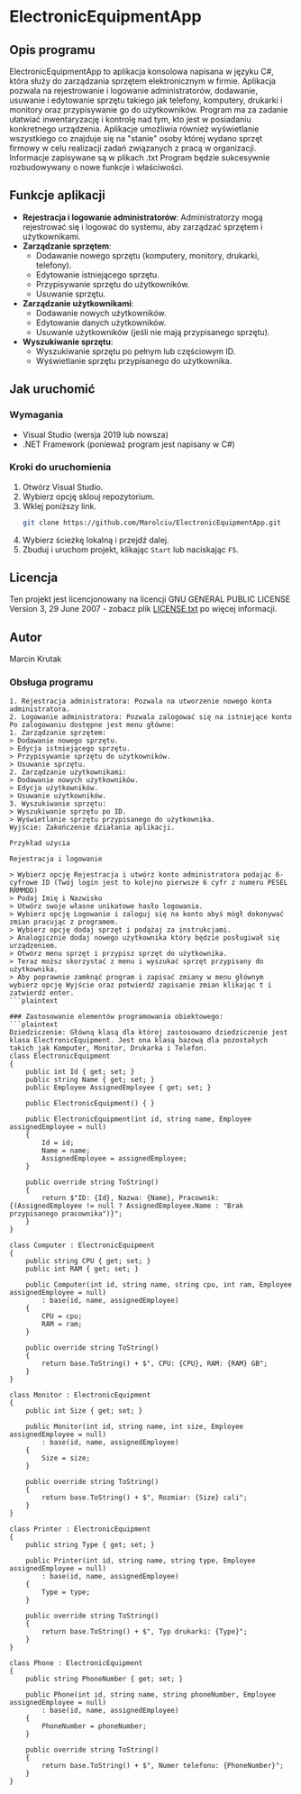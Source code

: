 # ElectronicEquipmentApp

## Opis programu
ElectronicEquipmentApp to aplikacja konsolowa napisana w języku C#, która służy do zarządzania sprzętem elektronicznym w firmie. Aplikacja pozwala na rejestrowanie i logowanie administratorów, dodawanie, usuwanie i edytowanie sprzętu takiego jak telefony, komputery, drukarki i monitory oraz przypisywanie go do użytkowników. Program ma za zadanie ułatwiać inwentaryzację i kontrolę nad tym, kto jest w posiadaniu konkretnego urządzenia. Aplikacje umożliwia również wyświetlanie wszystkiego co znajduje się na "stanie" osoby której wydano sprzęt firmowy w celu realizacji zadań związanych z pracą w organizacji. Informacje zapisywane są w plikach .txt Program będzie sukcesywnie rozbudowywany o nowe funkcje i właściwości.

## Funkcje aplikacji
- **Rejestracja i logowanie administratorów**: Administratorzy mogą rejestrować się i logować do systemu, aby zarządzać sprzętem i użytkownikami.
- **Zarządzanie sprzętem**:
  - Dodawanie nowego sprzętu (komputery, monitory, drukarki, telefony).
  - Edytowanie istniejącego sprzętu.
  - Przypisywanie sprzętu do użytkowników.
  - Usuwanie sprzętu.
- **Zarządzanie użytkownikami**:
  - Dodawanie nowych użytkowników.
  - Edytowanie danych użytkowników.
  - Usuwanie użytkowników (jeśli nie mają przypisanego sprzętu).
- **Wyszukiwanie sprzętu**:
  - Wyszukiwanie sprzętu po pełnym lub częściowym ID.
  - Wyświetlanie sprzętu przypisanego do użytkownika.

## Jak uruchomić

### Wymagania
- Visual Studio (wersja 2019 lub nowsza)
- .NET Framework (ponieważ program jest napisany w C#)

### Kroki do uruchomienia
1. Otwórz Visual Studio.
2. Wybierz opcję sklouj repozytorium.
3. Wklej poniższy link.
    ```sh
    git clone https://github.com/Marolciu/ElectronicEquipmentApp.git
    ```
4. Wybierz ścieżkę lokalną i przejdź dalej.
5. Zbuduj i uruchom projekt, klikając `Start` lub naciskając `F5`.

## Licencja
Ten projekt jest licencjonowany na licencji GNU GENERAL PUBLIC LICENSE Version 3, 29 June 2007 - zobacz plik [LICENSE.txt](LICENSE.txt) po więcej informacji.

## Autor
Marcin Krutak

### Obsługa programu
```plaintext
1. Rejestracja administratora: Pozwala na utworzenie nowego konta administratora.
2. Logowanie administratora: Pozwala zalogować się na istniejące konto
Po zalogowaniu dostępne jest menu główne:
1. Zarządzanie sprzętem:
> Dodawanie nowego sprzętu.
> Edycja istniejącego sprzętu.
> Przypisywanie sprzętu do użytkowników.
> Usuwanie sprzętu.
2. Zarządzanie użytkownikami:
> Dodawanie nowych użytkowników.
> Edycja użytkowników.
> Usuwanie użytkowników.
3. Wyszukiwanie sprzętu:
> Wyszukiwanie sprzętu po ID.
> Wyświetlanie sprzętu przypisanego do użytkownika.
Wyjście: Zakończenie działania aplikacji.

Przykład użycia

Rejestracja i logowanie

> Wybierz opcję Rejestracja i utwórz konto administratora podając 6-cyfrowe ID (Twój login jest to kolejno pierwsze 6 cyfr z numeru PESEL RRMMDD)
> Podaj Imię i Nazwisko
> Utwórz swoje własne unikatowe hasło logowania.
> Wybierz opcję Logowanie i zaloguj się na konto abyś mógł dokonywać zmian pracując z programem.
> Wybierz opcję dodaj sprzęt i podążaj za instrukcjami.
> Analogicznie dodaj nowego użytkownika który będzie posługiwał się urządzeniem.
> Otwórz menu sprzęt i przypisz sprzęt do użytkownika.
> Teraz moższ skorzystać z menu i wyszukać sprzęt przypisany do użytkownika.
> Aby poprawnie zamknąć program i zapisać zmiany w menu głównym wybierz opcję Wyjście oraz potwierdź zapisanie zmian klikając t i zatwierdź enter.
```plaintext

### Zastosowanie elementów programowania obiektowego:
```plaintext
Dziedziczenie: Główną klasą dla której zastosowano dziedziczenie jest klasa ElectronicEquipment. Jest ona klasą bazową dla pozostałych takich jak Komputer, Monitor, Drukarka i Telefon.
class ElectronicEquipment
{
    public int Id { get; set; }
    public string Name { get; set; }
    public Employee AssignedEmployee { get; set; }

    public ElectronicEquipment() { }

    public ElectronicEquipment(int id, string name, Employee assignedEmployee = null)
    {
        Id = id;
        Name = name;
        AssignedEmployee = assignedEmployee;
    }

    public override string ToString()
    {
        return $"ID: {Id}, Nazwa: {Name}, Pracownik: {(AssignedEmployee != null ? AssignedEmployee.Name : "Brak przypisanego pracownika")}";
    }
}

class Computer : ElectronicEquipment
{
    public string CPU { get; set; }
    public int RAM { get; set; }

    public Computer(int id, string name, string cpu, int ram, Employee assignedEmployee = null)
        : base(id, name, assignedEmployee)
    {
        CPU = cpu;
        RAM = ram;
    }

    public override string ToString()
    {
        return base.ToString() + $", CPU: {CPU}, RAM: {RAM} GB";
    }
}

class Monitor : ElectronicEquipment
{
    public int Size { get; set; }

    public Monitor(int id, string name, int size, Employee assignedEmployee = null)
        : base(id, name, assignedEmployee)
    {
        Size = size;
    }

    public override string ToString()
    {
        return base.ToString() + $", Rozmiar: {Size} cali";
    }
}

class Printer : ElectronicEquipment
{
    public string Type { get; set; }

    public Printer(int id, string name, string type, Employee assignedEmployee = null)
        : base(id, name, assignedEmployee)
    {
        Type = type;
    }

    public override string ToString()
    {
        return base.ToString() + $", Typ drukarki: {Type}";
    }
}

class Phone : ElectronicEquipment
{
    public string PhoneNumber { get; set; }

    public Phone(int id, string name, string phoneNumber, Employee assignedEmployee = null)
        : base(id, name, assignedEmployee)
    {
        PhoneNumber = phoneNumber;
    }

    public override string ToString()
    {
        return base.ToString() + $", Numer telefonu: {PhoneNumber}";
    }
}





